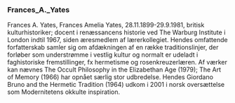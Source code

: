 ### Frances_A._Yates


Frances A. Yates, Frances Amelia Yates, 28.11.1899-29.9.1981, britisk kulturhistoriker; docent i renæssancens historie ved The Warburg Institute i London indtil 1967, siden æresmedlem af lærerkollegiet. Hendes omfattende forfatterskab samler sig om afdækningen af en række traditionslinjer, der forløber som understrømme i vestlig kultur og normalt er udeladt i faghistoriske fremstillinger, fx hermetisme og rosenkreuzerlæren. Af værker kan nævnes The Occult Philosophy in the Elizabethan Age (1979); The Art of Memory (1966) har opnået særlig stor udbredelse. Hendes Giordano Bruno and the Hermetic Tradition (1964) udkom i 2001 i norsk oversættelse som Modernitetens okkulte inspiration.